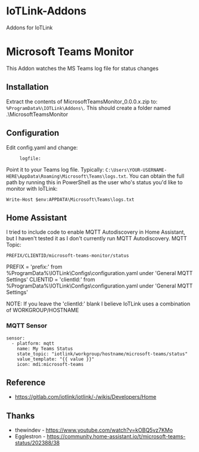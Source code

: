 # IoTLink-Addons
Addons for IoTLink

# Microsoft Teams Monitor
This Addon watches the MS Teams log file for status changes


## Installation
Extract the contents of MicrosoftTeamsMonitor_0.0.0.x.zip to:
```%ProgramData%\IOTLink\Addons\```. 
This should create a folder named .\MicrosoftTeamsMonitor


## Configuration
Edit config.yaml and change:
```teams:
     logfile: 
```
Point it to your Teams log file. Typically: ```C:\Users\YOUR-USERNAME-HERE\AppData\Roaming\Microsoft\Teams\logs.txt```. 
You can obtain the full path by running this in PowerShell as the user who's status you'd like to monitor with IoTLink:
```
Write-Host $env:APPDATA\Microsoft\Teams\logs.txt
```


## Home Assistant
I tried to include code to enable MQTT Autodiscovery in Home Assistant, but I haven't tested it as I don't currently run MQTT Autodiscovery.
MQTT Topic:
```
PREFIX/CLIENTID/microsoft-teams-monitor/status
```
PREFIX = 'prefix:' from %ProgramData%\IOTLink\Configs\configuration.yaml under 'General MQTT Settings'
CLIENTID = 'clientId:' from %ProgramData%\IOTLink\Configs\configuration.yaml under 'General MQTT Settings'

NOTE: If you leave the 'clientId:' blank I believe IoTLink uses a combination of WORKGROUP/HOSTNAME

### MQTT Sensor
```(yamnl)
sensor:
  - platform: mqtt
    name: My Teams Status
    state_topic: "iotlink/workgroup/hostname/microsoft-teams/status"
    value_template: "{{ value }}"
    icon: mdi:microsoft-teams
```


## Reference
* https://gitlab.com/iotlink/iotlink/-/wikis/Developers/Home


## Thanks
* thewindev - https://www.youtube.com/watch?v=kOBQ5vz7KMo
* Egglestron - https://community.home-assistant.io/t/microsoft-teams-status/202388/38
